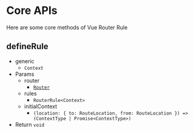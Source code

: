 # Core APIs

Here are some core methods of Vue Router Rule

## defineRule
- generic
    - `Context`
- Params
    - router  
        - [`Router`](https://router.vuejs.org/api/interfaces/Router.html)
    - rules
        - `RouterRule<Context>`
    - initialContext
        - `(location: { to: RouteLocation, from: RouteLocation }) => (ContextType | Promise<ContextType>)`
- Return `void`